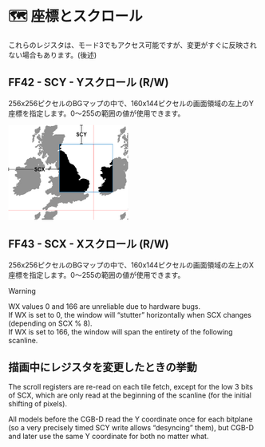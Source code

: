 # 🗺 座標とスクロール

これらのレジスタは、モード3でもアクセス可能ですが、変更がすぐに反映されない場合もあります。(後述)

## FF42 - SCY - Yスクロール (R/W)

256x256ピクセルのBGマップの中で、160x144ピクセルの画面領域の左上のY座標を指定します。0〜255の範囲の値が使用できます。

<img src="../../images/scroll.jpg" alt="scroll" width="240" />

## FF43 - SCX - Xスクロール (R/W)

256x256ピクセルのBGマップの中で、160x144ピクセルの画面領域の左上のX座標を指定します。0〜255の範囲の値が使用できます。

> [!WARNING]
> WX values 0 and 166 are unreliable due to hardware bugs.  
> If WX is set to 0, the window will “stutter” horizontally when SCX changes (depending on SCX % 8).  
> If WX is set to 166, the window will span the entirety of the following scanline.

## 描画中にレジスタを変更したときの挙動

The scroll registers are re-read on each tile fetch, except for the low 3 bits of SCX, which are only read at the beginning of the scanline (for the initial shifting of pixels).

All models before the CGB-D read the Y coordinate once for each bitplane (so a very precisely timed SCY write allows “desyncing” them), but CGB-D and later use the same Y coordinate for both no matter what.
